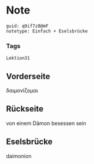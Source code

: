# Note
```
guid: q9if7z8@mF
notetype: Einfach + Eselsbrücke
```

### Tags
```
Lektion31
```

## Vorderseite
δαιμονίζομαι

## Rückseite
von einem Dämon besessen sein

## Eselsbrücke
daimonion
